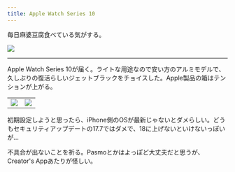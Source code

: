 ```yaml
---
title: Apple Watch Series 10
---
```


毎日麻婆豆腐食べている気がする。

![](https://photos.apkas.net/medium/202409/20240920-185132.webp)

---

Apple Watch Series 10が届く。ライトな用途なので安い方のアルミモデルで、久しぶりの復活らしいジェットブラックをチョイスした。Apple製品の箱はテンションが上がる。

<table>
  <tr>
    <td><img src="https://photos.apkas.net/medium/202409/20240920-202305.webp" /></td>
    <td><img src="https://photos.apkas.net/medium/202409/20240920-202625.webp" /></td>
  </tr>
</table>

初期設定しようと思ったら、iPhone側のOSが最新じゃないとダメらしい。どうもセキュリティアップデートの17.7ではダメで、18に上げないといけないっぽいが...

不具合が出ないことを祈る。Pasmoとかはよっぽど大丈夫だと思うが、Creator's Appあたりが怪しい。
